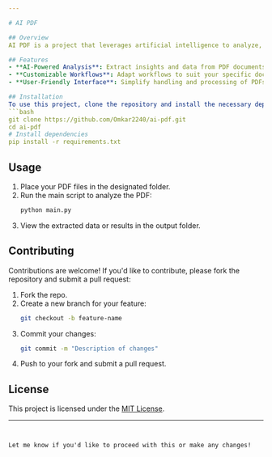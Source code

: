 ```yaml
---

# AI PDF

## Overview
AI PDF is a project that leverages artificial intelligence to analyze, extract, and interact with data from PDF documents. The tool is designed to simplify document processing tasks, making it easier to parse and utilize information from PDF files.

## Features
- **AI-Powered Analysis**: Extract insights and data from PDF documents using advanced AI models.
- **Customizable Workflows**: Adapt workflows to suit your specific document processing needs.
- **User-Friendly Interface**: Simplify handling and processing of PDFs with an intuitive interface.

## Installation
To use this project, clone the repository and install the necessary dependencies:
```bash
git clone https://github.com/Omkar2240/ai-pdf.git
cd ai-pdf
# Install dependencies
pip install -r requirements.txt
```

## Usage
1. Place your PDF files in the designated folder.
2. Run the main script to analyze the PDF:
   ```bash
   python main.py
   ```
3. View the extracted data or results in the output folder.

## Contributing
Contributions are welcome! If you'd like to contribute, please fork the repository and submit a pull request:
1. Fork the repo.
2. Create a new branch for your feature:
   ```bash
   git checkout -b feature-name
   ```
3. Commit your changes:
   ```bash
   git commit -m "Description of changes"
   ```
4. Push to your fork and submit a pull request.

## License
This project is licensed under the [MIT License](LICENSE).

---
```


Let me know if you'd like to proceed with this or make any changes!
